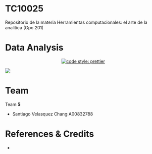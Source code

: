 # TC10025
Repositorio de la materia Herramientas computacionales: el arte de la analítica (Gpo 201)


# Data Analysis


<p align="center">
    <a href="https://github.com/prettier/prettier">
        <img alt="code style: prettier" src="https://hackernoon.imgix.net/hn-images/1*7IMev5xslc9FLxr9hHhpFw.png">
    </a>
</p>

![](demo.jpeg)



#  Team

Team **5**

- Santiago Velasquez Chang A00832788



# References & Credits

-

